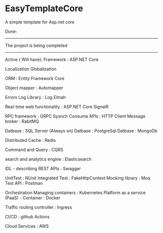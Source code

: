 # EasyTemplateCore

A simple template for Asp.net core

Done:

******************************

The project is being completed

******************************

Active ( Will have):
Framework : ASP.NET Core

Localization
Globalization

ORM : Entity Framework Core

Object mapper : Automapper

Errors Log Library : Log Elmah

Real-time web functionality : ASP.NET Core SignalR

RPC framework : GRPC
Sysnch Consume APIs : HTTP Client
Message broker : RabitMQ

Datbase : SQL Server (Always on)
Datbase : PostgreSql
Datbase : MongoDb

Distributed Cache : Redis

Command and Query : CQRS

search and analytics engine : Elasticsearch

IDL - describing REST APIs : Swagger

UnitTest : NUnit
Integrated Test : FakeHttpContext
Mocking library : Moq
Test API : Postman

Orchestration Managing containers : Kubernetes
Platform as a service (PaaS) - Container  : Docker

Traffic routing controller : Ingress

CI/CD : github Actions

Cloud Services : AWS